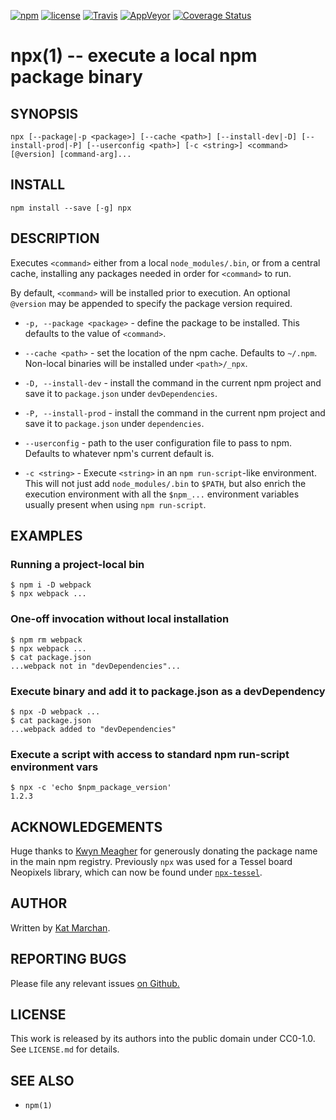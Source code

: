 [![npm](https://img.shields.io/npm/v/npx.svg)](https://npm.im/npx) [![license](https://img.shields.io/npm/l/npx.svg)](https://npm.im/npx) [![Travis](https://img.shields.io/travis/zkat/npx.svg)](https://travis-ci.org/zkat/npx) [![AppVeyor](https://ci.appveyor.com/api/projects/status/github/zkat/npx?svg=true)](https://ci.appveyor.com/project/zkat/npx) [![Coverage Status](https://coveralls.io/repos/github/zkat/npx/badge.svg?branch=latest)](https://coveralls.io/github/zkat/npx?branch=latest)

# npx(1) -- execute a local npm package binary

## SYNOPSIS

`npx [--package|-p <package>] [--cache <path>] [--install-dev|-D] [--install-prod|-P] [--userconfig <path>] [-c <string>] <command>[@version] [command-arg]...`

## INSTALL

`npm install --save [-g] npx`

## DESCRIPTION

Executes `<command>` either from a local `node_modules/.bin`, or from a central cache, installing any packages needed in order for `<command>` to run.

By default, `<command>` will be installed prior to execution. An optional `@version` may be appended to specify the package version required.

* `-p, --package <package>` - define the package to be installed. This defaults to the value of `<command>`.

* `--cache <path>` - set the location of the npm cache. Defaults to `~/.npm`. Non-local binaries will be installed under `<path>/_npx`.

* `-D, --install-dev` - install the command in the current npm project and save it to `package.json` under `devDependencies`.

* `-P, --install-prod` - install the command in the current npm project and save it to `package.json` under `dependencies`.

* `--userconfig` - path to the user configuration file to pass to npm. Defaults to whatever npm's current default is.

* `-c <string>` - Execute `<string>` in an `npm run-script`-like environment. This will not just add `node_modules/.bin` to `$PATH`, but also enrich the execution environment with all the `$npm_...` environment variables usually present when using `npm run-script`.

## EXAMPLES

### Running a project-local bin

```
$ npm i -D webpack
$ npx webpack ...
```

### One-off invocation without local installation

```
$ npm rm webpack
$ npx webpack ...
$ cat package.json
...webpack not in "devDependencies"...
```

### Execute binary and add it to package.json as a devDependency

```
$ npx -D webpack ...
$ cat package.json
...webpack added to "devDependencies"
```

### Execute a script with access to standard npm run-script environment vars

```
$ npx -c 'echo $npm_package_version'
1.2.3
```
## ACKNOWLEDGEMENTS

Huge thanks to [Kwyn Meagher](https://blog.kwyn.io) for generously donating the package name in the main npm registry. Previously `npx` was used for a Tessel board Neopixels library, which can now be found under [`npx-tessel`](https://npm.im/npx-tessel).

## AUTHOR

Written by [Kat Marchan](https://github.com/zkat).

## REPORTING BUGS

Please file any relevant issues [on Github.](https://github.com/zkat/npx)

## LICENSE

This work is released by its authors into the public domain under CC0-1.0. See `LICENSE.md` for details.

## SEE ALSO

* `npm(1)`
